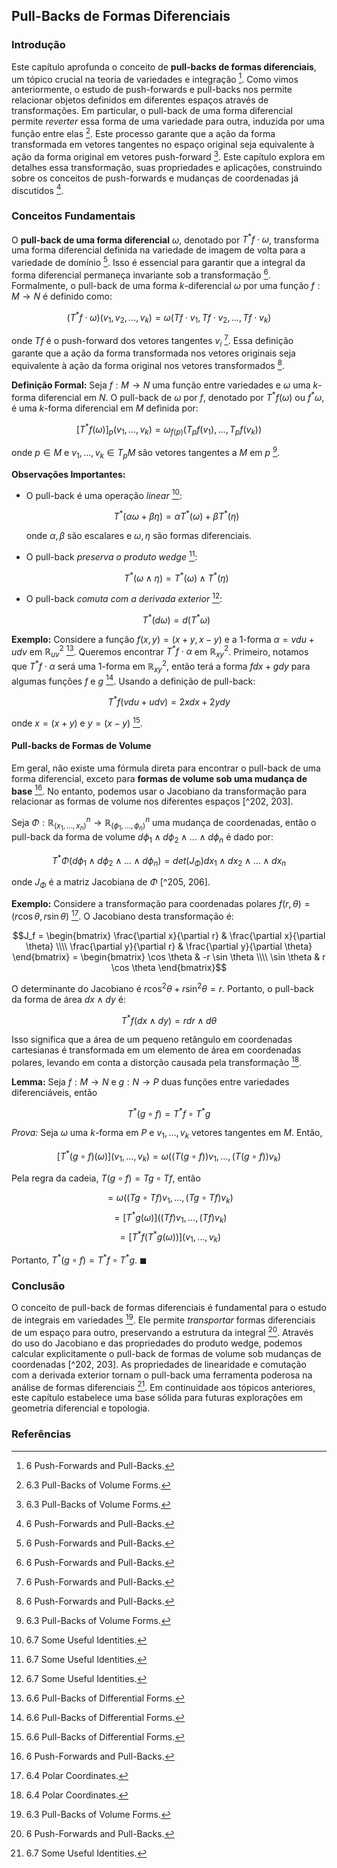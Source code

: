 ## Pull-Backs de Formas Diferenciais

### Introdução
Este capítulo aprofunda o conceito de **pull-backs de formas diferenciais**, um tópico crucial na teoria de variedades e integração [^201]. Como vimos anteriormente, o estudo de push-forwards e pull-backs nos permite relacionar objetos definidos em diferentes espaços através de transformações. Em particular, o pull-back de uma forma diferencial permite *reverter* essa forma de uma variedade para outra, induzida por uma função entre elas [^203]. Este processo garante que a ação da forma transformada em vetores tangentes no espaço original seja equivalente à ação da forma original em vetores push-forward [^203]. Este capítulo explora em detalhes essa transformação, suas propriedades e aplicações, construindo sobre os conceitos de push-forwards e mudanças de coordenadas já discutidos [^6].

### Conceitos Fundamentais

O **pull-back de uma forma diferencial** $\omega$, denotado por $T^*f \cdot \omega$, transforma uma forma diferencial definida na variedade de imagem de volta para a variedade de domínio [^201]. Isso é essencial para garantir que a integral da forma diferencial permaneça invariante sob a transformação [^201]. Formalmente, o pull-back de uma forma *k*-diferencial $\omega$ por uma função $f: M \rightarrow N$ é definido como:

$$(T^*f \cdot \omega)(v_1, v_2, ..., v_k) = \omega(Tf \cdot v_1, Tf \cdot v_2, ..., Tf \cdot v_k)$$

onde $Tf$ é o push-forward dos vetores tangentes $v_i$ [^201]. Essa definição garante que a ação da forma transformada nos vetores originais seja equivalente à ação da forma original nos vetores transformados [^201].

**Definição Formal:** Seja $f: M \rightarrow N$ uma função entre variedades e $\omega$ uma *k*-forma diferencial em $N$. O pull-back de $\omega$ por $f$, denotado por $T^*f(\omega)$ ou $f^*\omega$, é uma *k*-forma diferencial em $M$ definida por:

$$[T^*f(\omega)]_p(v_1, ..., v_k) = \omega_{f(p)}(T_pf(v_1), ..., T_pf(v_k))$$

onde $p \in M$ e $v_1, ..., v_k \in T_pM$ são vetores tangentes a $M$ em $p$ [^203].

**Observações Importantes:**
*   O pull-back é uma operação *linear* [^224]:

    $$T^*(\alpha \omega + \beta \eta) = \alpha T^*(\omega) + \beta T^*(\eta)$$

    onde $\alpha, \beta$ são escalares e $\omega, \eta$ são formas diferenciais.
*   O pull-back *preserva o produto wedge* [^224]:

    $$T^*(\omega \wedge \eta) = T^*(\omega) \wedge T^*(\eta)$$
*   O pull-back *comuta com a derivada exterior* [^224]:

    $$T^*(d\omega) = d(T^*\omega)$$

**Exemplo:**
Considere a função $f(x,y) = (x+y, x-y)$ e a 1-forma $\alpha = v du + u dv$ em $\mathbb{R}^2_{uv}$ [^219]. Queremos encontrar $T^*f \cdot \alpha$ em $\mathbb{R}^2_{xy}$. Primeiro, notamos que $T^*f \cdot \alpha$ será uma 1-forma em $\mathbb{R}^2_{xy}$, então terá a forma $fdx + gdy$ para algumas funções $f$ e $g$ [^219]. Usando a definição de pull-back:

$$T^*f(vdu + udv) = 2xdx + 2ydy$$

onde $x = (x+y)$ e $y = (x-y)$ [^219].

#### Pull-backs de Formas de Volume

Em geral, não existe uma fórmula direta para encontrar o pull-back de uma forma diferencial, exceto para **formas de volume sob uma mudança de base** [^201]. No entanto, podemos usar o Jacobiano da transformação para relacionar as formas de volume nos diferentes espaços [^202, 203].

Seja $\Phi: \mathbb{R}^n_{(x_1, ..., x_n)} \rightarrow \mathbb{R}^n_{(\phi_1, ..., \phi_n)}$ uma mudança de coordenadas, então o pull-back da forma de volume $d\phi_1 \wedge d\phi_2 \wedge ... \wedge d\phi_n$ é dado por:

$$T^*\Phi(d\phi_1 \wedge d\phi_2 \wedge ... \wedge d\phi_n) = det(J_{\Phi}) dx_1 \wedge dx_2 \wedge ... \wedge dx_n$$

onde $J_{\Phi}$ é a matriz Jacobiana de $\Phi$ [^205, 206].

**Exemplo:** Considere a transformação para coordenadas polares $f(r, \theta) = (r \cos \theta, r \sin \theta)$ [^206]. O Jacobiano desta transformação é:

$$J_f = \begin{bmatrix} \frac{\partial x}{\partial r} & \frac{\partial x}{\partial \theta} \\\\ \frac{\partial y}{\partial r} & \frac{\partial y}{\partial \theta} \end{bmatrix} = \begin{bmatrix} \cos \theta & -r \sin \theta \\\\ \sin \theta & r \cos \theta \end{bmatrix}$$

O determinante do Jacobiano é $r \cos^2 \theta + r \sin^2 \theta = r$. Portanto, o pull-back da forma de área $dx \wedge dy$ é:

$$T^*f(dx \wedge dy) = r dr \wedge d\theta$$

Isso significa que a área de um pequeno retângulo em coordenadas cartesianas é transformada em um elemento de área em coordenadas polares, levando em conta a distorção causada pela transformação [^207].

**Lemma:**
Seja $f: M \to N$ e $g: N \to P$ duas funções entre variedades diferenciáveis, então

$$T^*(g \circ f) = T^* f \circ T^* g$$

*Prova:*
Seja $\omega$ uma $k$-forma em $P$ e $v_1, \dots, v_k$ vetores tangentes em $M$. Então,

$$[T^*(g \circ f) (\omega)] (v_1, \dots, v_k) = \omega ((T(g \circ f)) v_1, \dots, (T(g \circ f)) v_k)$$

Pela regra da cadeia, $T(g \circ f) = Tg \circ Tf$, então

$$= \omega ((Tg \circ Tf) v_1, \dots, (Tg \circ Tf) v_k)$$
$$= [T^*g (\omega)] ((Tf) v_1, \dots, (Tf) v_k)$$
$$= [T^* f (T^* g (\omega))] (v_1, \dots, v_k)$$

Portanto, $T^*(g \circ f) = T^* f \circ T^* g$. $\blacksquare$

### Conclusão

O conceito de pull-back de formas diferenciais é fundamental para o estudo de integrais em variedades [^203]. Ele permite *transportar* formas diferenciais de um espaço para outro, preservando a estrutura da integral [^201]. Através do uso do Jacobiano e das propriedades do produto wedge, podemos calcular explicitamente o pull-back de formas de volume sob mudanças de coordenadas [^202, 203]. As propriedades de linearidade e comutação com a derivada exterior tornam o pull-back uma ferramenta poderosa na análise de formas diferenciais [^224]. Em continuidade aos tópicos anteriores, este capítulo estabelece uma base sólida para futuras explorações em geometria diferencial e topologia.

### Referências
[^201]: 6 Push-Forwards and Pull-Backs.
[^203]: 6.3 Pull-Backs of Volume Forms.
[^6]: 6 Push-Forwards and Pull-Backs.
[^202]: 6 Push-Forwards and Pull-Backs.
[^205]: 6.3 Pull-Backs of Volume Forms.
[^206]: 6.4 Polar Coordinates.
[^207]: 6.4 Polar Coordinates.
[^219]: 6.6 Pull-Backs of Differential Forms.
[^224]: 6.7 Some Useful Identities.
<!-- END -->